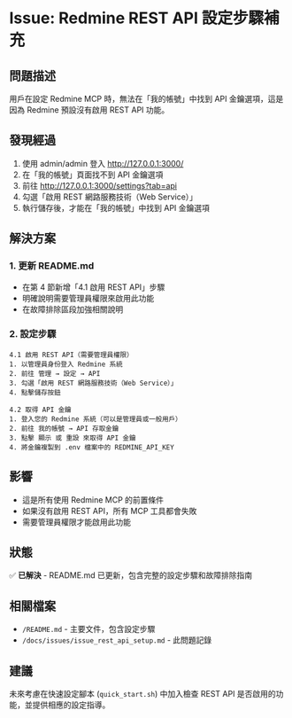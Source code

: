 # Issue: Redmine REST API 設定步驟補充

## 問題描述

用戶在設定 Redmine MCP 時，無法在「我的帳號」中找到 API 金鑰選項，這是因為 Redmine 預設沒有啟用 REST API 功能。

## 發現經過

1. 使用 admin/admin 登入 http://127.0.0.1:3000/
2. 在「我的帳號」頁面找不到 API 金鑰選項
3. 前往 http://127.0.0.1:3000/settings?tab=api
4. 勾選「啟用 REST 網路服務技術（Web Service）」
5. 執行儲存後，才能在「我的帳號」中找到 API 金鑰選項

## 解決方案

### 1. 更新 README.md
- 在第 4 節新增「4.1 啟用 REST API」步驟
- 明確說明需要管理員權限來啟用此功能
- 在故障排除區段加強相關說明

### 2. 設定步驟
```
4.1 啟用 REST API（需要管理員權限）
1. 以管理員身份登入 Redmine 系統
2. 前往 管理 → 設定 → API
3. 勾選「啟用 REST 網路服務技術（Web Service）」
4. 點擊儲存按鈕

4.2 取得 API 金鑰
1. 登入您的 Redmine 系統（可以是管理員或一般用戶）
2. 前往 我的帳號 → API 存取金鑰
3. 點擊 顯示 或 重設 來取得 API 金鑰
4. 將金鑰複製到 .env 檔案中的 REDMINE_API_KEY
```

## 影響

- 這是所有使用 Redmine MCP 的前置條件
- 如果沒有啟用 REST API，所有 MCP 工具都會失敗
- 需要管理員權限才能啟用此功能

## 狀態

✅ **已解決** - README.md 已更新，包含完整的設定步驟和故障排除指南

## 相關檔案

- `/README.md` - 主要文件，包含設定步驟
- `/docs/issues/issue_rest_api_setup.md` - 此問題記錄

## 建議

未來考慮在快速設定腳本 (`quick_start.sh`) 中加入檢查 REST API 是否啟用的功能，並提供相應的設定指導。